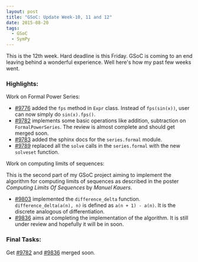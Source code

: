 ```yaml
---
layout: post
title: "GSoC: Update Week-10, 11 and 12"
date: 2015-08-20
tags:
  - GSoC
  - SymPy
---
```


This is the 12th week. Hard deadline is this Friday. GSoC is coming to an end leaving behind a wonderful experience.
Well here's how my past few weeks went.

<!-- excerpt -->
### Highlights:

Work on Formal Power Series:

* [\#9776](https://github.com/sympy/sympy/pull/9776) added the ``fps`` method in ``Expr`` class. Instead of
  ``fps(sin(x))``, user can now simply do ``sin(x).fps()``.
* [\#9782](https://github.com/sympy/sympy/pull/9782) implements some basic operations like addition, subtraction
  on ``FormalPowerSeries``. The review is almost complete and should get
  merged soon.
* [\#9783](https://github.com/sympy/sympy/pull/9783) added the sphinx docs for the ``series.formal`` module.
* [\#9789](https://github.com/sympy/sympy/pull/9789) replaced all the ``solve`` calls in the ``series.formal`` with the
  new ``solveset`` function.

Work on computing limits of sequences:

This is the second part of my GSoC project aiming to implement the algorithm
for computing limits of sequences as described in the poster
*Computing Limits Of Sequences* by *Manuel Kauers*.

* [\#9803](https://github.com/sympy/sympy/pull/9803) implemented the ``difference_delta`` function.
  ``difference_delta(a(n), n)`` is defined as `a(n + 1) - a(n)`. It is the
  discrete analogous of differentiation.
* [\#9836](https://github.com/sympy/sympy/pull/9836) aims at completing the implementation of the algorithm.
  It is still under review and hopefully it will be in soon.

### Final Tasks:

Get [\#9782](https://github.com/sympy/sympy/pull/9782) and [\#9836](https://github.com/sympy/sympy/pull/9836) merged soon.
